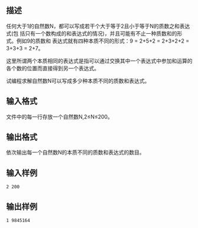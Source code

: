 ## 描述

<p> 任何大于1的自然数N，都可以写成若干个大于等于2且小于等于N的质数之和表达式(包 括只有一个数构成的和表达式的情况)，并且可能有不止一种质数和的形式。例如9的质数和 表达式就有四种本质不同的形式：9 = 2+5+2 = 2+3+2+2 = 3+3+3 = 2+7。 </p> <p> 这里所谓两个本质相同的表达式是指可以通过交换其中一个表达式中参加和运算的各个数的位置而直接得到另一个表达式。 </p> <p> 试编程求解自然数N可以写成多少种本质不同的质数和表达式。  </p>

## 输入格式

文件中的每一行存放一个自然数N,2≤N≤200。 

## 输出格式

依次输出每一个自然数N的本质不同的质数和表达式的数目。 

## 输入样例

```plaintext
2 200
```

## 输出样例

```plaintext
1 9845164
```



 



 

